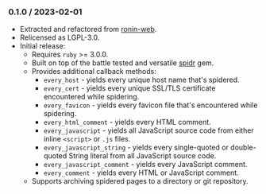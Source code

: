 ### 0.1.0 / 2023-02-01

* Extracted and refactored from [ronin-web](https://github.com/ronin-rb/ronin-web/tree/v0.3.0.rc1).
* Relicensed as LGPL-3.0.
* Initial release:
  * Requires `ruby` >= 3.0.0.
  * Built on top of the battle tested and versatile [spidr] gem.
  * Provides additional callback methods:
    * `every_host` - yields every unique host name that's spidered.
    * `every_cert` - yields every unique SSL/TLS certificate encountered while
      spidering.
    * `every_favicon` - yields every favicon file that's encountered while
      spidering.
    * `every_html_comment` - yields every HTML comment.
    * `every_javascript` - yields all JavaScript source code from either inline
      `<script>` or `.js` files.
    * `every_javascript_string` - yields every single-quoted or double-quoted
      String literal from all JavaScript source code.
    * `every_javascript_comment` - yields every JavaScript comment.
    * `every_comment` - yields every HTML or JavaScript comment.
  * Supports archiving spidered pages to a directory or git repository.

[spidr]: https://github.com/postmodern/spidr#readme
